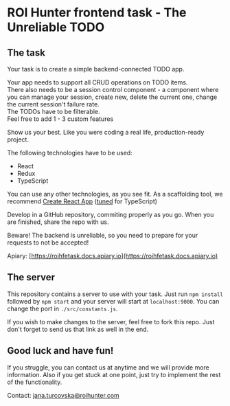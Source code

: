 # ROI Hunter frontend task - The Unreliable TODO

## The task

Your task is to create a simple backend-connected TODO app.

Your app needs to support all CRUD operations on TODO items.  
There also needs to be a session control component - a component where you can manage your session, create new, delete the current one, change the current session't failure rate.  
The TODOs have to be filterable.  
Feel free to add 1 - 3 custom features

Show us your best. Like you were coding a real life, production-ready project.

The following technologies have to be used:
* React
* Redux
* TypeScript

You can use any other technologies, as you see fit. As a scaffolding tool, we recommend [Create React App](https://github.com/facebook/create-react-app) ([tuned](https://facebook.github.io/create-react-app/docs/adding-typescript) for TypeScript)

Develop in a GitHub repository, commiting properly as you go. When you are finished, share the repo with us.

Beware! The backend is unreliable, so you need to prepare for your requests to not be accepted!

Apiary: [https://roihfetask.docs.apiary.io](https://roihfetask.docs.apiary.io)


## The server

This repository contains a server to use with your task.
Just run `npm install` followed by `npm start` and your server will start at `localhost:9000`. You can change the port in `./src/constants.js`.

If you wish to make changes to the server, feel free to fork this repo. Just don't forget to send us that link as well in the end.

## Good luck and have fun!
If you struggle, you can contact us at anytime and we will provide more information. Also if you get stuck at one point, just try to implement the rest of the functionality.

Contact: jana.turcovska@roihunter.com
